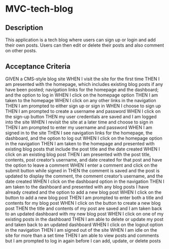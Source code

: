 # MVC-tech-blog

## Description
This application is a tech blog where users can sign up or login and add their own posts. Users can then edit or delete their posts and also comment on other posts.

## Acceptance Criteria
GIVEN a CMS-style blog site WHEN I visit the site for the first time THEN I am presented with the homepage, which includes existing blog posts if any have been posted; navigation links for the homepage and the dashboard; and the option to log in WHEN I click on the homepage option THEN I am taken to the homepage WHEN I click on any other links in the navigation THEN I am prompted to either sign up or sign in WHEN I choose to sign up THEN I am prompted to create a username and password WHEN I click on the sign-up button THEN my user credentials are saved and I am logged into the site WHEN I revisit the site at a later time and choose to sign in THEN I am prompted to enter my username and password WHEN I am signed in to the site THEN I see navigation links for the homepage, the dashboard, and the option to log out WHEN I click on the homepage option in the navigation THEN I am taken to the homepage and presented with existing blog posts that include the post title and the date created WHEN I click on an existing blog post THEN I am presented with the post title, contents, post creator’s username, and date created for that post and have the option to leave a comment WHEN I enter a comment and click on the submit button while signed in THEN the comment is saved and the post is updated to display the comment, the comment creator’s username, and the date created WHEN I click on the dashboard option in the navigation THEN I am taken to the dashboard and presented with any blog posts I have already created and the option to add a new blog post WHEN I click on the button to add a new blog post THEN I am prompted to enter both a title and contents for my blog post WHEN I click on the button to create a new blog post THEN the title and contents of my post are saved and I am taken back to an updated dashboard with my new blog post WHEN I click on one of my existing posts in the dashboard THEN I am able to delete or update my post and taken back to an updated dashboard WHEN I click on the logout option in the navigation THEN I am signed out of the site WHEN I am idle on the site for more than a set time THEN I am able to view posts and comments but I am prompted to log in again before I can add, update, or delete posts